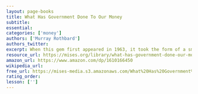 ```yaml
---
layout: page-books
title: What Has Government Done To Our Money
subtitle: 
essential: 
categories: ['money']
authors: ['Murray Rothbard']
authors_twitter: 
excerpt: When this gem first appeared in 1963, it took the form of a small paperback designed for mass distribution. Innumerable economists, investors, commentators, and authors have learned from this book through the decades.
resource_url: https://mises.org/library/what-has-government-done-our-money
amazon_url: https://www.amazon.com/dp/1610166450
wikipedia_url: 
free_url: https://mises-media.s3.amazonaws.com/What%20Has%20Government%20Done%20to%20Our%20Money_3.pdf
rating_order: 
lesson: ['']
---
```

